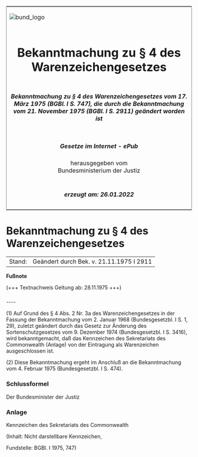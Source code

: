 <span id="DECKBLATT.html"></span>

<table border="0" frame="border" width="100%">

<tr valign="top">

<td align="left">

![bund\_logo](BfJ_2021_Web_de_de.gif)

</td>

<td align="right">

 

</td>

</tr>

<tr align="center" valign="middle">

<td colspan="2">

# Bekanntmachung zu § 4 des Warenzeichengesetzes

</td>

</tr>

<tr align="center" valign="middle">

<td colspan="2">

##### Bekanntmachung zu § 4 des Warenzeichengesetzes vom 17. März 1975 (BGBl. I S. 747), die durch die Bekanntmachung vom 21. November 1975 (BGBl. I S. 2911) geändert worden ist

</td>

</tr>

<tr align="center" valign="middle">

<td colspan="2">

  
  

##### Gesetze im Internet - ePub  
  
herausgegeben vom  
Bundesministerium der Justiz

</td>

</tr>

<tr align="center" valign="bottom">

<td colspan="2">

  
  

##### erzeugt am: 26.01.2022

</td>

</tr>

</table>

<span id="BJNR007470975.html"></span>

# Bekanntmachung zu § 4 des Warenzeichengesetzes

<div>

<div class="jnhtml">

|        |                                          |
| ------ | ---------------------------------------- |
| Stand: | Geändert durch Bek. v. 21.11.1975 I 2911 |

</div>

</div>

<div>

  
**Fußnote**

<div class="jnhtml">

<div>

<div class="jurAbsatz">

(+++ Textnachweis Geltung ab: 28.11.1975 +++)

</div>

</div>

</div>

</div>

<span id="BJNR007470975BJNE000100303.html"></span>

###   
\----

<div>

<div class="jnhtml">

<div>

<div class="jurAbsatz">

(1) Auf Grund des § 4 Abs. 2 Nr. 3a des Warenzeichengesetzes in der
Fassung der Bekanntmachung vom 2. Januar 1968 (Bundesgesetzbl. I S. 1,
29), zuletzt geändert durch das Gesetz zur Änderung des
Sortenschutzgesetzes vom 9. Dezember 1974 (Bundesgesetzbl. I S. 3416),
wird bekanntgemacht, daß das Kennzeichen des Sekretariats des
Commonwealth (Anlage) von der Eintragung als Warenzeichen ausgeschlossen
ist.

</div>

<div class="jurAbsatz">

(2) Diese Bekanntmachung ergeht im Anschluß an die Bekanntmachung vom 4.
Februar 1975 (Bundesgesetzbl. I S. 474).

</div>

</div>

</div>

</div>

<span id="BJNR007470975BJNE000900303.html"></span>

### Schlussformel  

<div>

<div class="jnhtml">

<div>

<div class="jurAbsatz">

Der Bundesminister der Justiz

</div>

</div>

</div>

</div>

<span id="BJNR007470975BJNE000200303.html"></span>

### Anlage  
Kennzeichen des Sekretariats des Commonwealth

<div>

<div class="jnhtml">

<div>

<div class="jurAbsatz">

<div class="kommentar_Hinweis">

(Inhalt: Nicht darstellbare Kennzeichen,

</div>

  

<div class="kommentar_Fundstelle">

Fundstelle: BGBl. I 1975, 747)

</div>

</div>

</div>

</div>

</div>

